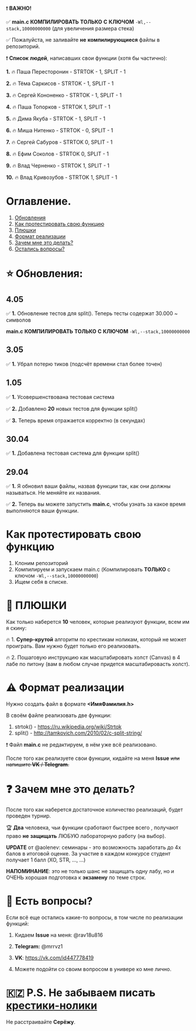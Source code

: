 ❗ __ВАЖНО!__ 

✅ __main.c__ __КОМПИЛИРОВАТЬ__ __ТОЛЬКО__ __С__ __КЛЮЧОМ__ `-Wl,--stack,10000000000` (для увеличения размера стека)

✅ Пожалуйста, не заливайте __не__ __компилирующиеся__ файлы в репозиторий.

❗ __Список__ __людей__, написавших свои функции (хотя бы частично): 

__1.__ 🔥 Паша Пересторонин - STRTOK - 1, SPLIT - 1 

__2.__ 🔥 Тёма Саркисов - STRTOK - 1, SPLIT - 1 

__3.__ 🔥 Сергей Кононенко - STRTOK - 1, SPLIT - 1

__4.__ 🔥 Паша Топорков - STRTOK 1, SPLIT - 1

__5.__ 🔥 Дима Якуба - STRTOK - 1, SPLIT - 1

__6.__ 🔥 Миша Нитенко - STRTOK - 0, SPLIT - 1

__7.__ 🔥 Сергей Сабуров - STRTOK 0, SPLIT - 1 

__8.__ 🔥 Ефим Соколов - STRTOK 0, SPLIT - 1 

__9.__ 🔥 Влад Черненко - STRTOK 1, SPLIT - 1

__10.__ 🔥 Влад Кривозубов - STRTOK 1, SPLIT - 1


# Оглавление.
1. [Обновления](#1_0)
2. [Как протестировать свою функцию](#2_0)
3. [Плюшки](#3_0)
4. [Формат реализации](#4_0)
5. [Зачем мне это делать?](#5_0)
6. [Остались вопросы?](#6_0)

# ⭐ Обновления: <a name="1_0"></a>

## 4.05

✅ __1.__ Обновление тестов для split(). Теперь тесты содержат 30.000 ~ символов

__main.c__ __КОМПИЛИРОВАТЬ__ __ТОЛЬКО__ __С__ __КЛЮЧОМ__ `-Wl,--stack,10000000000`

## 3.05 
 
✅ __1.__  Убрал потерю тиков (подсчёт времени стал более точен)

## 1.05

✅ __1.__ Усовершенствована тестовая система

✅ __2.__ Добавлено __20__ новых тестов для функции split()

✅ __3.__ Теперь время отражается корректно (в секундах)

## 30.04 

✅ __1.__ Добавлена тестовая система для функции split()

## 29.04 

✅ __1.__ Я обновил ваши файлы, назвав функции так, как они должны называться. Не меняйте их названия.

✅ __2.__ Теперь вы можете запустить __main.c__, чтобы узнать за какое время выполняются ваши функции.



# Как протестировать свою функцию <a name="2_0"></a>
1. Клоним репозиторий
2. Компилируем и запускаем main.c (Компилировать __ТОЛЬКО__ с ключом `-Wl,--stack,10000000000`)
3. Ищем себя в списке. 

# 🍒 ПЛЮШКИ  <a name="3_0"></a>
Как только наберется __10__ человек, которые реализуют функции, всем им я скину:

🔥 1. __Супер-крутой__ алгоритм по крестикам ноликам, который не может проиграть. Вам нужно будет только его реализовать. 

🔥 2. Пошаговую инструкцию как масштабировать холст (Canvas) в 4 лабе по питону (вам в любом случае придется масштабировасть холст). 

# ⚠ Формат реализации <a name="4_0"></a>
Нужно создать файл в формате __<ИмяФамилия.h>__

В своём файле реализовать две функции:

1. strtok() - https://ru.wikipedia.org/wiki/Strtok
2. split() - http://tamkovich.com/2010/02/c-split-string/

❗ Файл __main.c__ не редактируем, в нём уже всё реализовано. 

После того как реализуете свои функции, кидайте на меня __Issue__ ~~или напишите __VK__ / __Telegram__.~~

# ❓ Зачем мне это делать? <a name="5_0"></a>
После того как наберется достаточное количество реализаций, будет проведен турнир.

🏆 __Два__ человека, чьи функции сработают быстрее всего , получают право __не__ __защищать__ ЛЮБУЮ лабораторную работу (на выбор).

__UPDATE__ от @aolenev: семинары - это возможность заработать до 4х балов в итоговой оценке. За участие в каждом конкурсе студент получает 1 балл (XO, STR, ..., ...)

__НАПОМИНАНИЕ__: это не только шанс не защищать одну лабу, но и ОЧЕНЬ хорошая подготовка к __экзамену__ по теме строк.

# 💬 Есть вопросы?  <a name="6_0"></a>

Если всё еще остались какие-то вопросы, в том числе по реализации функций:

1. Кидаем __Issue__  на меня: @rav18u816

2. __Telegram:__ @mrrvz1

3. __VK__: https://vk.com/id447778419

4. Можете подойти со своим вопросом в универе ко мне лично.

# 🇰🇿 P.S. Не забываем писать [крестики-нолики](https://git.iu7.bmstu.ru/aolenev/iu7-cprog-sems-2019-aolenev/tree/master/XOgame)
Не расстраивайте __Серёжу__.
